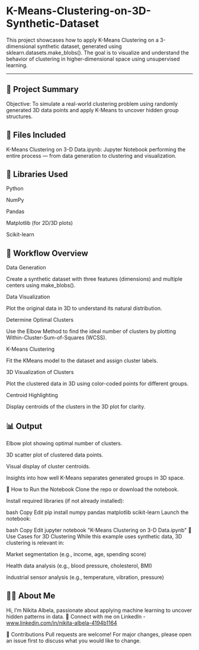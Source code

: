 # K-Means-Clustering-on-3D-Synthetic-Dataset
This project showcases how to apply K-Means Clustering on a 3-dimensional synthetic dataset, generated using sklearn.datasets.make_blobs(). The goal is to visualize and understand the behavior of clustering in higher-dimensional space using unsupervised learning.

----------------------------------------------------------------------------------------------------------------------------------------------------------------------------
🧪 Project Summary
----------------------------------------------------------------------------------------------------------------------------------------------------------------------------
Objective:
To simulate a real-world clustering problem using randomly generated 3D data points and apply K-Means to uncover hidden group structures.

📁 Files Included
----------------------------------------------------------------------------------------------------------------------------------------------------------------------------
K-Means Clustering on 3-D Data.ipynb: Jupyter Notebook performing the entire process — from data generation to clustering and visualization.

🧰 Libraries Used
----------------------------------------------------------------------------------------------------------------------------------------------------------------------------
Python

NumPy

Pandas

Matplotlib (for 2D/3D plots)

Scikit-learn

🧠 Workflow Overview
----------------------------------------------------------------------------------------------------------------------------------------------------------------------------
Data Generation

Create a synthetic dataset with three features (dimensions) and multiple centers using make_blobs().

Data Visualization

Plot the original data in 3D to understand its natural distribution.

Determine Optimal Clusters

Use the Elbow Method to find the ideal number of clusters by plotting Within-Cluster-Sum-of-Squares (WCSS).

K-Means Clustering

Fit the KMeans model to the dataset and assign cluster labels.

3D Visualization of Clusters

Plot the clustered data in 3D using color-coded points for different groups.

Centroid Highlighting

Display centroids of the clusters in the 3D plot for clarity.

📊 Output
----------------------------------------------------------------------------------------------------------------------------------------------------------------------------
Elbow plot showing optimal number of clusters.

3D scatter plot of clustered data points.

Visual display of cluster centroids.

Insights into how well K-Means separates generated groups in 3D space.

🚀 How to Run the Notebook
Clone the repo or download the notebook.

Install required libraries (if not already installed):

bash
Copy
Edit
pip install numpy pandas matplotlib scikit-learn
Launch the notebook:

bash
Copy
Edit
jupyter notebook "K-Means Clustering on 3-D Data.ipynb"
📌 Use Cases for 3D Clustering
While this example uses synthetic data, 3D clustering is relevant in:

Market segmentation (e.g., income, age, spending score)

Health data analysis (e.g., blood pressure, cholesterol, BMI)

Industrial sensor analysis (e.g., temperature, vibration, pressure)

🧑‍💼 About Me
----------------------------------------------------------------------------------------------------------------------------------------------------------------------------
Hi, I’m Nikita Albela, passionate about applying machine learning to uncover hidden patterns in data.
🔗 Connect with me on LinkedIn - www.linkedin.com/in/nikita-albela-4194b1164

🙌 Contributions
Pull requests are welcome! For major changes, please open an issue first to discuss what you would like to change.

